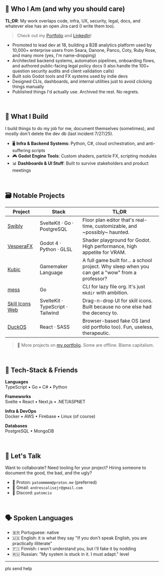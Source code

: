 ## 🦆 Who I Am (and why you should care)

**TL;DR**: My work overlaps code, infra, UX, security, legal, docs, and whatever else has an open Jira card (I write them too).

> Check out my [Portfolio](https://www.devkcud.com) and [LinkedIn](https://www.linkedin.com/in/andre-albanese-junior)!

- Promoted to lead dev at 18, building a B2B analytics platform used by 10,000+ enterprise users from Seara, Danone, Panco, Coty, Ruby Rose, and many more (yes, I'm name-dropping)
- Architected backend systems, automation pipelines, onboarding flows, and authored public-facing legal policy docs (I also handle the 100+ question security audits and client validation calls)
- Built solo Godot tools and FX systems used by indie devs
- Designed CLIs, dashboards, and internal utilities just to avoid clicking things manually
- Published things I'd actually use. Archived the rest. No regrets.

<br>

## 🧪 What I Build

I build things to do my job for me, document themselves (sometimes), and mostly don't delete the dev db (last incident 7/27/25).

- 🖥️ **Infra & Backend Systems**: Python, C#, cloud orchestration, and anti-suffering scripts
- 🎮 **Godot Engine Tools**: Custom shaders, particle FX, scripting modules
- 📊 **Dashboards & UI Stuff**: Built to survive stakeholders and product meetings

<br>

## 🗃️ Notable Projects

| Project                                                       | Stack                             | TL;DR                                                                                           |
| ------------------------------------------------------------- | --------------------------------- | ----------------------------------------------------------------------------------------------- |
| [Swibly](https://github.com/swibly)                           | SvelteKit · Go · PostgreSQL       | Floor plan editor that's real-time, customizable, and ~possibly~ haunted.                       |
| [VesperaFX](https://github.com/devkcud/VesperaFX)             | Godot 4 · Python · GLSL           | Shader playground for Godot. High performance, high appetite for VRAM.                          |
| [Kubic](https://github.com/devkcud/Kubic)                     | Gamemaker Language                | A full game built for... a school project. Why sleep when you can get a "wow" from a professor? |
| [mess](https://github.com/devkcud/mess)                       | Go                                | CLI for lazy file org. It's just `mkdir` with ambition.                                         |
| [Skill Icons Web](https://github.com/devkcud/skill-icons-web) | SvelteKit · TypeScript · Tailwind | Drag-n-drop UI for skill icons. Built because no one else had the decency to.                   |
| [DuckOS](https://github.com/devkcud/duckos)                   | React · SASS                      | Browser-based fake OS (and old portfolio too). Fun, useless, therapeutic.                       |

> 🧪 More projects on [my portfolio](https://www.devkcud.com). Some are offline. Blame capitalism.

<br>

## 🧰 Tech-Stack & Friends

**Languages**  
TypeScript • Go • C# • Python

**Frameworks**  
Svelte • React • Next.js • .NET/ASPNET

**Infra & DevOps**  
Docker • AWS • Firebase • Linux (of course)

**Databases**  
PostgreSQL • MongoDB

<br>

## 🤝 Let's Talk

Want to collaborate? Need tooling for your project? Hiring someone to document the good, the bad, and the ugly?

- 📧 Proton: `patommmmm@proton.me` (preferred)
- 📨 Gmail: `andrescalisejr@gmail.com`
- 💬 Discord: `patomcio`

<br>

## 🗣️ Spoken Languages

- 🇧🇷 Portuguese: native
- 🇺🇸 English: it is what they say "If you don't speak English, you are practically illiterate"
- 🇫🇮 Finnish: i won't understand you, but i'll fake it by nodding
- 🇷🇺 Russian: "My system is stuck in it. I must adapt." level

---

pls send help

